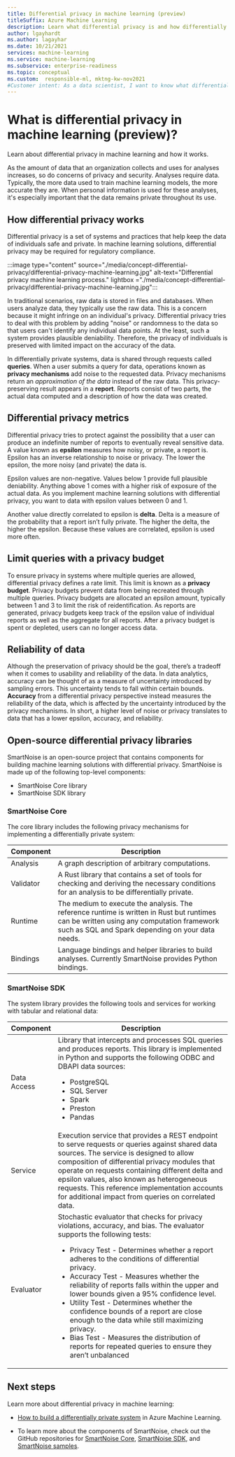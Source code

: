 ```yaml
---
title: Differential privacy in machine learning (preview)
titleSuffix: Azure Machine Learning
description: Learn what differential privacy is and how differentially private systems preserve data privacy. 
author: lgayhardt
ms.author: lagayhar 
ms.date: 10/21/2021
services: machine-learning
ms.service: machine-learning
ms.subservice: enterprise-readiness
ms.topic: conceptual
ms.custom:  responsible-ml, mktng-kw-nov2021
#Customer intent: As a data scientist, I want to know what differential privacy is and how I can implement a differentially private systems.
---
```


# What is differential privacy in machine learning (preview)?

Learn about differential privacy in machine learning and how it works.

As the amount of data that an organization collects and uses for analyses increases, so do concerns of privacy and security. Analyses require data. Typically, the more data used to train machine learning models, the more accurate they are. When personal information is used for these analyses, it's especially important that the data remains private throughout its use.

## How differential privacy works

Differential privacy is a set of systems and practices that help keep the data of individuals safe and private. In machine learning solutions, differential privacy may be required for regulatory compliance.

:::image type="content" source="./media/concept-differential-privacy/differential-privacy-machine-learning.jpg" alt-text="Differential privacy machine learning process." lightbox ="./media/concept-differential-privacy/differential-privacy-machine-learning.jpg":::

In traditional scenarios, raw data is stored in files and databases. When users analyze data, they typically use the raw data. This is a concern because it might infringe on an individual's privacy. Differential privacy tries to deal with this problem by adding "noise" or randomness to the data so that users can't identify any individual data points. At the least, such a system provides plausible deniability. Therefore, the privacy of individuals is preserved with limited impact on the accuracy of the data.

In differentially private systems, data is shared through requests called **queries**. When a user submits a query for data, operations known as **privacy mechanisms** add noise to the requested data. Privacy mechanisms return an *approximation of the data* instead of the raw data. This privacy-preserving result appears in a **report**. Reports consist of two parts, the actual data computed and a description of how the data was created.

## Differential privacy metrics

Differential privacy tries to protect against the possibility that a user can produce an indefinite number of reports to eventually reveal sensitive data. A value known as **epsilon** measures how noisy, or private, a report is. Epsilon has an inverse relationship to noise or privacy. The lower the epsilon, the more noisy (and private) the data is.

Epsilon values are non-negative. Values below 1 provide full plausible deniability. Anything above 1 comes with a higher risk of exposure of the actual data. As you implement machine learning solutions with differential privacy, you want to data with epsilon values between 0 and 1.

Another value directly correlated to epsilon is **delta**. Delta is a measure of the probability that a report isn’t fully private. The higher the delta, the higher the epsilon. Because these values are correlated, epsilon is used more often.

## Limit queries with a privacy budget

To ensure privacy in systems where multiple queries are allowed, differential privacy defines a rate limit. This limit is known as a **privacy budget**. Privacy budgets prevent data from being recreated through multiple queries. Privacy budgets are allocated an epsilon amount, typically between 1 and 3 to limit the risk of reidentification. As reports are generated, privacy budgets keep track of the epsilon value of individual reports as well as the aggregate for all reports. After a privacy budget is spent or depleted, users can no longer access data. 

## Reliability of data

Although the preservation of privacy should be the goal, there’s a tradeoff when it comes to usability and reliability of the data. In data analytics, accuracy can be thought of as a measure of uncertainty introduced by sampling errors. This uncertainty tends to fall within certain bounds. **Accuracy** from a differential privacy perspective instead measures the reliability of the data, which is affected by the uncertainty introduced by the privacy mechanisms. In short, a higher level of noise or privacy translates to data that has a lower epsilon, accuracy, and reliability. 

## Open-source differential privacy libraries

SmartNoise is an open-source project that contains components for building machine learning solutions with differential privacy. SmartNoise is made up of the following top-level components:

- SmartNoise Core library
- SmartNoise SDK library

### SmartNoise Core

The core library includes the following privacy mechanisms for implementing a differentially private system:

|Component  |Description  |
|---------|---------|
|Analysis     | A graph description of arbitrary computations. |
|Validator     | A Rust library that contains a set of tools for checking and deriving the necessary conditions for an analysis to be differentially private.          |
|Runtime     | The medium to execute the analysis. The reference runtime is written in Rust but runtimes can be written using any computation framework such as SQL and Spark depending on your data needs.        |
|Bindings     | Language bindings and helper libraries to build analyses. Currently SmartNoise provides Python bindings. |

### SmartNoise SDK

The system library provides the following tools and services for working with tabular and relational data:

|Component  |Description  |
|---------|---------|
|Data Access     | Library that intercepts and processes SQL queries and produces reports. This library is implemented in Python and supports the following ODBC and DBAPI data sources:<ul><li>PostgreSQL</li><li>SQL Server</li><li>Spark</li><li>Preston</li><li>Pandas</li></ul>|
|Service     | Execution service that provides a REST endpoint to serve requests or queries against shared data sources. The service is designed to allow composition of differential privacy modules that operate on requests containing different delta and epsilon values, also known as heterogeneous requests. This reference implementation accounts for additional impact from queries on correlated data. |
|Evaluator     | Stochastic evaluator that checks for privacy violations, accuracy, and bias. The evaluator supports the following tests: <ul><li>Privacy Test -  Determines whether a report adheres to the conditions of differential privacy.</li><li>Accuracy Test - Measures whether the reliability of reports falls within the upper and lower bounds given a 95% confidence level.</li><li>Utility Test - Determines whether the confidence bounds of a report are close enough to the data while still maximizing privacy.</li><li>Bias Test - Measures the distribution of reports for repeated queries to ensure they aren’t unbalanced</li></ul> |

## Next steps

Learn more about differential privacy in machine learning: 

 - [How to build a differentially private system](how-to-differential-privacy.md) in Azure Machine Learning.

 - To learn more about the components of SmartNoise, check out the GitHub repositories for [SmartNoise Core](https://github.com/opendifferentialprivacy/smartnoise-core), [SmartNoise SDK](https://github.com/opendifferentialprivacy/smartnoise-sdk), and [SmartNoise samples](https://github.com/opendifferentialprivacy/smartnoise-samples).
